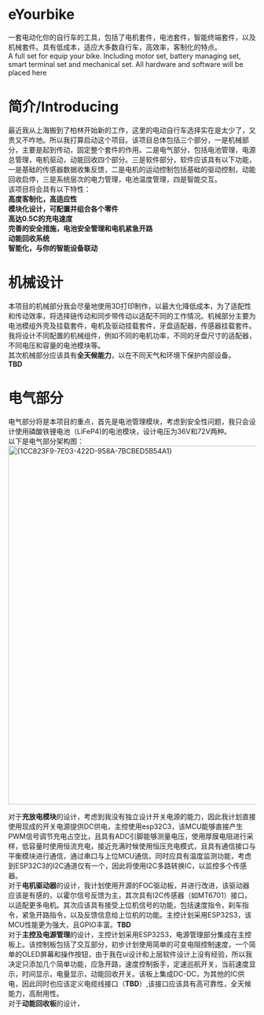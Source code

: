 # eYourbike
一套电动化你的自行车的工具，包括了电机套件，电池套件，智能终端套件，以及机械套件。具有低成本，适应大多数自行车，高效率，客制化的特点。  
A full set for equip your bike. Including motor set, battery managing set, smart terminal set and mechanical set. All hardware and software will be placed here

# 简介/Introducing
  最近我从上海搬到了柏林开始新的工作，这里的电动自行车选择实在是太少了，又贵又不咋地。所以我打算启动这个项目。该项目总体包括三个部分，一是机械部分，主要是起到传动，固定整个套件的作用。二是电气部分，包括电池管理，电源总管理，电机驱动，动能回收四个部分。三是软件部分，软件应该具有以下功能，一是基础的传感器数据收集反馈，二是电机的运动控制包括基础的驱动控制，动能回收启停，三是系统层次的电力管理，电池温度管理，四是智能交互。  
  该项目将会具有以下特性：  
  **高度客制化，高适应性**  
  **模块化设计，可配置并组合各个零件**  
  **高达0.5C的充电速度**  
  **完善的安全措施，电池安全管理和电机紧急开路**  
  **动能回收系统**  
  **智能化，与你的智能设备联动**  

# 机械设计
  本项目的机械部分我会尽量地使用3D打印制作，以最大化降低成本，为了适配性和传动效率，将选择链传动和同步带传动以适配不同的工作情况。机械部分主要为电池模组外壳及挂载套件，电机及驱动挂载套件，牙盘适配器，传感器挂载套件。我将设计不同配置的机械组件，例如不同的电机功率，不同的牙盘尺寸的适配器，不同电压和容量的电池模块等。   
  其次机械部分应该具有**全天候能力**，以在不同天气和环境下保护内部设备。  
  **TBD**  
  
# 电气部分
  电气部分将是本项目的重点，首先是电池管理模块，考虑到安全性问题，我只会设计使用磷酸铁锂电池（LiFeP4)的电池模块，设计电压为36V和72V两种。  
  以下是电气部分架构图：  <img width="730" alt="{1CC823F9-7E03-422D-958A-7BCBED5B54A1}" src="https://github.com/user-attachments/assets/89a6fc43-7e76-4989-8376-16e244eeaed3" />  

  对于**充放电模块**的设计，考虑到我没有独立设计开关电源的能力，因此我计划直接使用现成的开关电源提供DC供电，主控使用esp32C3，该MCU能够直接产生PWM信号调节充电占空比，且具有ADC引脚能够测量电压，使用厚膜电阻进行采样，低容量时使用恒流充电，接近充满时候使用恒压充电模式，且具有通信接口与平衡模块进行通信，通过串口与上位MCU通信。同时应具有温度监测功能，考虑到ESP32C3的I2C通道仅有一个，因此将使用I2C多路转换IC，以监控多个传感器。  
  对于**电机驱动器**的设计，我计划使用开源的FOC驱动板，并进行改进，该驱动器应该是有感的，以霍尔信号反馈为主，其次具有I2C传感器（如MT6701）接口，以适配更多电机。其次应该具有接受上位机信号的功能，包括速度指令，刹车指令，紧急开路指令，以及反馈信息给上位机的功能。主控计划采用ESP32S3，该MCU性能更为强大，且GPIO丰富。**TBD**  
  对于**主控及电源管理**的设计，主控计划采用ESP32S3，电源管理部分集成在主控板上。该控制板包括了交互部分，初步计划使用简单的可变电阻控制速度，一个简单的OLED屏幕和操作按钮，由于我在ui设计和上层软件设计上没有经验，所以我决定只添加几个简单功能，应急开路，速度控制扳手，定速巡航开关，当前速度显示，时间显示，电量显示，动能回收开关。该板上集成DC-DC，为其他的IC供电，因此同时也应该定义电缆线接口（**TBD**）,该接口应该具有高可靠性，全天候能力，高耐用性。  
  对于**动能回收板**的设计，
  
  
  
  
